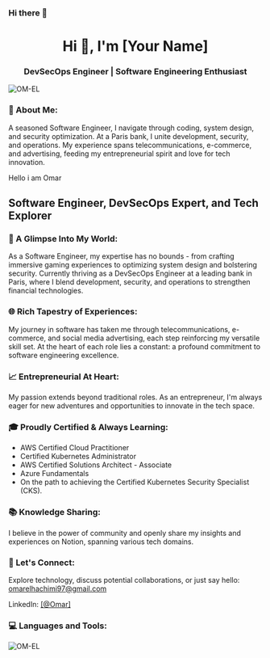 ### Hi there 👋

<!--
**OM-EL/OM-EL** is a ✨ _special_ ✨ repository because its `README.md` (this file) appears on your GitHub profile.

Here are some ideas to get you started:

- 🔭 At the heart of LCL, I blend DevOps with security, ensuring robust and secure systems in the dynamic world of banking.
- 🌱 I’m currently learning ...
- 👯 I’m looking to collaborate on ...
- 🤔 I’m looking for help with ...
- 💬 Ask me about ...
- 📫 How to reach me: ...
- 😄 Pronouns: ...
- ⚡ Fun fact: ...

- 🚀 A Glimpse Into My World:
As a Software Engineer, my expertise has no bounds - from crafting immersive gaming experiences to optimizing system design and bolstering security.
Currently thriving as a DevSecOps Engineer at a leading bank in Paris, where I blend development, security, and operations to strengthen financial technologies.



🌐 Rich Tapestry of Experiences:
My journey in software has taken me through telecommunications, e-commerce, and social media advertising, each step reinforcing my versatile skill set.
At the heart of each role lies a constant: a profound commitment to software engineering excellence.


📈 Entrepreneurial At Heart:
My passion extends beyond traditional roles. As an entrepreneur, I'm always eager for new adventures and opportunities to innovate in the tech space.


🎓 Proudly Certified & Always Learning:
- AWS Certified Cloud Practitioner
- Certified Kubernetes Administrator
- AWS Certified Solutions Architect - Associate
- Azure Fundamentals
- On the path to achieving the Certified Kubernetes Security Specialist (CKS).


📚 Knowledge Sharing:
I believe in the power of community and openly share my insights and experiences on Notion, spanning various tech domains.
🔗 Let's Connect:
 
Let's innovate together in the world of banking and technology: omarelhachimi97@gmail.com
LinkedIn: https://www.linkedin.com/in/omar-el-hachimi-b48286158/

-->


<h1 align="center">Hi 👋, I'm [Your Name]</h1>
<h3 align="center">DevSecOps Engineer | Software Engineering Enthusiast</h3>

<p align="left"> <img src="https://komarev.com/ghpvc/?username=OM-EL&label=Profile%20views&color=0e75b6&style=flat" alt="OM-EL" /> </p>

<h3 align="left">🌟 About Me:</h3>
<p align="left">
A seasoned Software Engineer, I navigate through coding, system design, and security optimization. At a Paris bank, I unite development, security, and operations. My experience spans telecommunications, e-commerce, and advertising, feeding my entrepreneurial spirit and love for tech innovation.
</p>

<!DOCTYPE html>
<html>
<head>
    Hello i am Omar
</head>
<body>

<h2> Software Engineer, DevSecOps Expert, and Tech Explorer</h2>

<section>
    <h3>🚀 A Glimpse Into My World:</h3>
    <p>As a Software Engineer, my expertise has no bounds - from crafting immersive gaming experiences to optimizing system design and bolstering security. Currently thriving as a DevSecOps Engineer at a leading bank in Paris, where I blend development, security, and operations to strengthen financial technologies.</p>
</section>

<section>
    <h3>🌐 Rich Tapestry of Experiences:</h3>
    <p>My journey in software has taken me through telecommunications, e-commerce, and social media advertising, each step reinforcing my versatile skill set. At the heart of each role lies a constant: a profound commitment to software engineering excellence.</p>
</section>

<section>
    <h3>📈 Entrepreneurial At Heart:</h3>
    <p>My passion extends beyond traditional roles. As an entrepreneur, I'm always eager for new adventures and opportunities to innovate in the tech space.</p>
</section>

<section>
    <h3>🎓 Proudly Certified & Always Learning:</h3>
    <ul>
        <li>AWS Certified Cloud Practitioner</li>
        <li>Certified Kubernetes Administrator</li>
        <li>AWS Certified Solutions Architect - Associate</li>
        <li>Azure Fundamentals</li>
        <li>On the path to achieving the Certified Kubernetes Security Specialist (CKS).</li>
    </ul>
</section>

<section>
    <h3>📚 Knowledge Sharing:</h3>
    <p>I believe in the power of community and openly share my insights and experiences on Notion, spanning various tech domains.</p>
</section>

<section>
    <h3>🔗 Let's Connect:</h3>
    <p>Explore technology, discuss potential collaborations, or just say hello: <a href="omarelhachimi97@gmail.com">omarelhachimi97@gmail.com</a></p>
    <p>LinkedIn: <a href="https://www.linkedin.com/in/omar-el-hachimi-b48286158/">[@Omar]</a></p>
</section>

</body>
</html>


<h3 align="left">💻 Languages and Tools:</h3>
<p align="left">
<!-- Icons of languages and tools -->
</p>

<p><img align="center" src="https://github-readme-stats.vercel.app/api/top-langs?username=OM-EL&show_icons=true&locale=en&layout=compact" alt="OM-EL" /></p>
